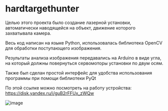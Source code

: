 # hardtargethunter
Целью этого проекта было создание лазерной установки, автоматически наводящейся на объект, движение которого захватывала камера. 

Весь код написан на языке Python, использовалась библиотека OpenCV для обработки поступающего изображения. 

Результаты анализа изображения передавались на Arduino в виде угла, на который должны повернуться сервомоторы установки по двум осям. 

Также был сделан простой интерфейс для удобства использования программы при помощи библиотеки PyQt

По этой ссылке можно посмотреть на работу устройства: https://disk.yandex.ru/i/guB2rFFUx_zWQw

![image](https://user-images.githubusercontent.com/58818686/226600811-bb5a51cd-3c37-45a1-8730-c33e340b2736.png)
